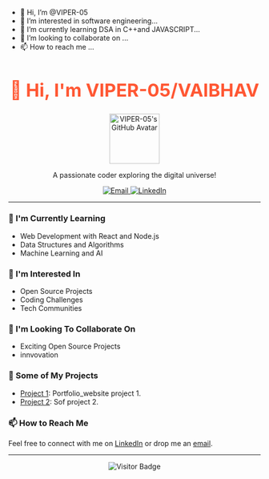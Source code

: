 - 👋 Hi, I’m @VIPER-05
- 👀 I’m interested in software engineering...
- 🌱 I’m currently learning  DSA in C++and JAVASCRIPT...
- 💞️ I’m looking to collaborate on ...
- 📫 How to reach me ...

 
<h1 align="center"  style="color: #FF5733; font-size: 36px; font-weight: bold;">👋 Hi, I'm VIPER-05/VAIBHAV</h1>

<p align="center">
  <img src="https://github.com/VIPER-05.png" alt="VIPER-05's GitHub Avatar" width="100">
</p>

<p align="center">A passionate coder exploring the digital universe!</p>

<p align="center">
  <a href="mailto:your.email@example.com">
    <img alt="Email" src="https://img.shields.io/badge/Email-Your%20Email%20Here-blue?style=flat-square&logo=gmail">
  </a>
  <a href="https://linkedin.com/in/your-linkedin-profile">
    <img alt="LinkedIn" src="https://img.shields.io/badge/LinkedIn-Your%20LinkedIn-blue?style=flat-square&logo=linkedin">
  </a>
</p>

---

### 🌱 I'm Currently Learning

- Web Development with React and Node.js
- Data Structures and Algorithms
- Machine Learning and AI

### 👀 I'm Interested In

- Open Source Projects
- Coding Challenges
- Tech Communities

### 💞️ I'm Looking To Collaborate On

- Exciting Open Source Projects
- innvovation

### 🚀 Some of My Projects

- [Project 1](https://github.com/your/project1): Portfolio_website project 1.
- [Project 2](https://github.com/your/project2): Sof project 2.

### 📫 How to Reach Me

Feel free to connect with me on [LinkedIn](https://linkedin.com/in/your-linkedin-profile) or drop me an [email](mailto:your.email@example.com).

---

<p align="center">
  <img src="https://visitor-badge.glitch.me/badge?page_id=VIPER-05.VIPER-05" alt="Visitor Badge">
</p>
